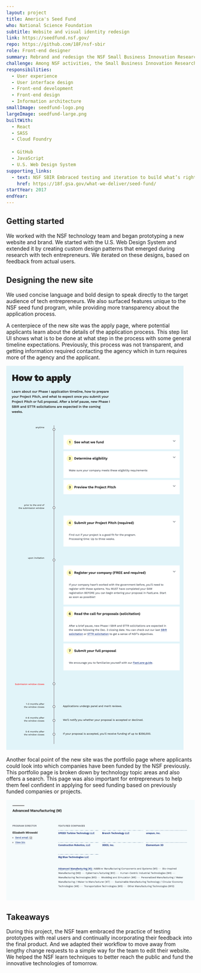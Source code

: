 ```yaml
---
layout: project 
title: America's Seed Fund
who: National Science Foundation
subtitle: Website and visual identity redesign
link: https://seedfund.nsf.gov/
repo: https://github.com/18F/nsf-sbir
role: Front-end designer
summary: Rebrand and redesign the NSF Small Business Innovation Research (SBIR) and Small Business Technology Transfer (STTR) program to effectively communicate its purpose and increase engagement among a broader and more diverse audience of tech entrepreneurs.
challenge: Among NSF activities, the Small Business Innovation Research/Small Business Technology Transfer (SBIR/STTR) program has a unique goal to attract high-tech startups and small businesses from diverse audiences nationwide. To better engage this distinct audience, we were tasked with redesigning a new SBIR/STTR website (seedfund.nsf.gov), which maintains the NSF brand while providing a more tailored look, tone, and presentation aimed at entrepreneurs.
responsibilities:
  - User experience
  - User interface design
  - Front-end development
  - Front-end design
  - Information architecture
smallImage: seedfund-logo.png
largeImage: seedfund-large.png
builtWith:
  - React
  - SASS
  - Cloud Foundry
  
  - GitHub
  - JavaScript
  - U.S. Web Design System
supporting_links:
  - text: NSF SBIR Embraced testing and iteration to build what’s right
    href: https://18f.gsa.gov/what-we-deliver/seed-fund/
startYear: 2017
endYear:
---  
```

## Getting started 

We worked with the NSF technology team and began prototyping a new website and brand. We started with the U.S. Web Design System and extended it by creating custom design patterns that emerged during research with tech entrepreneurs. We iterated on these designs, based on feedback from actual users. 

## Designing the new site

We used concise language and bold design to speak directly to the target audience of tech entrepreneurs. We also surfaced features unique to the NSF seed fund program, while providing more transparency about the application process.

A centerpiece of the new site was the apply page, where potential applicants learn about the details of the application process. This step list UI shows what is to be done at what step in the process with some general timeline expectations. Previously, this process was not transparent, and getting information required contacting the agency which in turn requires more of the agency and the applicant.

<img src="/assets/images/projects/seedfund-apply.png" alt="Application process UI to help applicants understand the journey of applying."/>

Another focal point of the new site was the portfolio page where applicants could look into which companies have been funded by the NSF previously. This portfolio page is broken down by technology topic areas and also offers a search. This page was also important for entrepreneurs to help them feel confident in applying for seed funding based on previously funded companies or projects. 

<img src="/assets/images/projects/seedfund-portfolio.png" alt="Advanced manufacturing section of the portfolio page."/>

## Takeaways

During this project, the NSF team embraced the practice of testing prototypes with real users and continually incorporating their feedback into the final product. And we adapted their workflow to move away from lengthy change requests to a simple way for the  team to edit their website. We helped the NSF learn techniques to better reach the public and fund the innovative technologies of tomorrow.